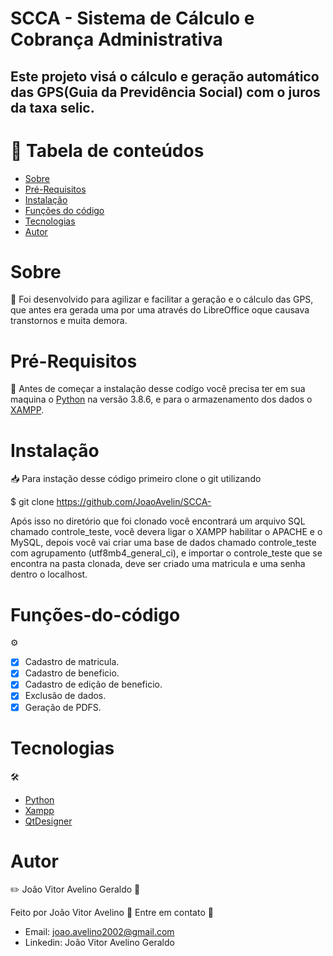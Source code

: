 # SCCA - Sistema de Cálculo e Cobrança Administrativa

## Este projeto visá o cálculo e geração automático das GPS(Guia da Previdência Social) com o juros da taxa selic.

:notebook:
Tabela de conteúdos 
=================
<!--ts-->
   * [Sobre](#Sobre)
   * [Pré-Requisitos](#Pré-Requisitos) 
   * [Instalação](#Instalação) 
   * [Funções do código](#Funções-do-código)
   * [Tecnologias](#Tecnologias)
   * [Autor](#Autor)
<!--te-->

# Sobre
:open_book:
Foi desenvolvido para agilizar e facilitar a geração e o cálculo das GPS, que antes era gerada uma por uma através do LibreOffice oque causava transtornos e muita demora.

# Pré-Requisitos 
:bookmark_tabs:
Antes de começar a instalação desse codígo você precisa ter em sua maquina o [Python](https://www.python.org/downloads/release/python-386/) na versão 3.8.6,
e para o armazenamento dos dados o [XAMPP](https://www.apachefriends.org/pt_br/download.html).

# Instalação
:inbox_tray:
Para instação desse código primeiro clone o git utilizando 

$ git clone <https://github.com/JoaoAvelin/SCCA->

Após isso no diretório que foi clonado você encontrará um arquivo SQL chamado controle_teste, você devera ligar o XAMPP habilitar o APACHE e o MySQL,
depois você vai criar uma base de dados chamado controle_teste com agrupamento (utf8mb4_general_ci), e importar o controle_teste que se encontra
na pasta clonada, deve ser criado uma matricula e uma senha dentro o localhost.

# Funções-do-código
:gear:
- [x] Cadastro de matricula.
- [x] Cadastro de beneficio.
- [x] Cadastro de edição de beneficio.
- [x] Exclusão de dados.
- [x] Geração de PDFS.

# Tecnologias
:hammer_and_wrench:
- [Python](https://www.python.org/downloads/release/python-386/)
- [Xampp](https://www.apachefriends.org/pt_br/download.html)
- [QtDesigner](https://build-system.fman.io/qt-designer-download)

# Autor
:pencil2:
João Vitor Avelino Geraldo :rocket:

Feito por João Vitor Avelino :dart: Entre em contato :wave:

- Email: joao.avelino2002@gmail.com
- Linkedin: João Vitor Avelino Geraldo
